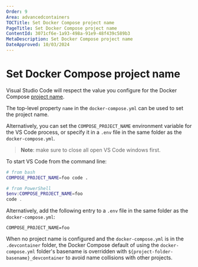 ```yaml
---
Order: 9
Area: advancedcontainers
TOCTitle: Set Docker Compose project name
PageTitle: Set Docker Compose project name
ContentId: 3071cf6e-1a93-498a-91e9-48f439c589b3
MetaDescription: Set Docker Compose project name
DateApproved: 10/03/2024
---
```


# Set Docker Compose project name

Visual Studio Code will respect the value you configure for the Docker Compose
[project name](https://docs.docker.com/compose/project-name/).

The top-level property `name` in the `docker-compose.yml` can be used to set the
project name.

Alternatively, you can set the `COMPOSE_PROJECT_NAME` environment variable for
the VS Code process, or specify it in a `.env` file in the same folder as the
`docker-compose.yml`.

> **Note**: make sure to close all open VS Code windows first.

To start VS Code from the command line:

```bash
# from bash
COMPOSE_PROJECT_NAME=foo code .
```

```powershell
# from PowerShell
$env:COMPOSE_PROJECT_NAME=foo
code .
```

Alternatively, add the following entry to a `.env` file in the same folder as
the `docker-compose.yml`:

```
COMPOSE_PROJECT_NAME=foo
```

When no project name is configured and the `docker-compose.yml` is in the
`.devcontainer` folder, the Docker Compose default of using the
`docker-compose.yml` folder's basename is overridden with
`${project-folder-basename}_devcontainer` to avoid name collisions with other
projects.

